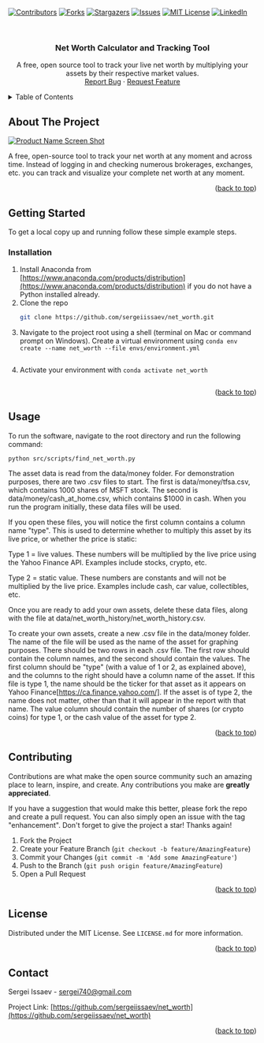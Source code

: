 <!-- Improved compatibility of back to top link: See: https://github.com/othneildrew/Best-README-Template/pull/73 -->
<a name="readme-top"></a>
<!--
*** Thanks for checking out the Best-README-Template. If you have a suggestion
*** that would make this better, please fork the repo and create a pull request
*** or simply open an issue with the tag "enhancement".
*** Don't forget to give the project a star!
*** Thanks again! Now go create something AMAZING! :D
-->



<!-- PROJECT SHIELDS -->
<!--
*** I'm using markdown "reference style" links for readability.
*** Reference links are enclosed in brackets [ ] instead of parentheses ( ).
*** See the bottom of this document for the declaration of the reference variables
*** for contributors-url, forks-url, etc. This is an optional, concise syntax you may use.
*** https://www.markdownguide.org/basic-syntax/#reference-style-links
-->
[![Contributors][contributors-shield]][contributors-url]
[![Forks][forks-shield]][forks-url]
[![Stargazers][stars-shield]][stars-url]
[![Issues][issues-shield]][issues-url]
[![MIT License][license-shield]][license-url]
[![LinkedIn][linkedin-shield]][linkedin-url]



<!-- PROJECT LOGO -->
<br />
<div align="center">

<h3 align="center">Net Worth Calculator and Tracking Tool</h3>

  <p align="center">
    A free, open source tool to track your live net worth by multiplying your assets by their respective market values.
    <br />
    <a href="https://github.com/sergeiissaev/net_worth/issues">Report Bug</a>
    ·
    <a href="https://github.com/sergeiissaev/net_worth/issues">Request Feature</a>
  </p>
</div>



<!-- TABLE OF CONTENTS -->
<details>
  <summary>Table of Contents</summary>
  <ol>
    <li>
      <a href="#about-the-project">About The Project</a>
    </li>
    <li>
      <a href="#getting-started">Getting Started</a>
      <ul>
        <li><a href="#installation">Installation</a></li>
      </ul>
    </li>
    <li><a href="#usage">Usage</a></li>
    <li><a href="#contributing">Contributing</a></li>
    <li><a href="#license">License</a></li>
    <li><a href="#contact">Contact</a></li>
  </ol>
</details>



<!-- ABOUT THE PROJECT -->
## About The Project

[![Product Name Screen Shot][product-screenshot]](https://example.com)

A free, open-source tool to track your net worth at any moment and across time. Instead of logging in and checking numerous brokerages,
exchanges, etc. you can track and visualize your complete net worth at any moment.

<p align="right">(<a href="#readme-top">back to top</a>)</p>




<!-- GETTING STARTED -->
## Getting Started

To get a local copy up and running follow these simple example steps.


### Installation

1. Install Anaconda from  [https://www.anaconda.com/products/distribution](https://www.anaconda.com/products/distribution) if you do not have a Python installed already.
2. Clone the repo
   ```sh
   git clone https://github.com/sergeiissaev/net_worth.git
   ```
3. Navigate to the project root using a shell (terminal on Mac or command prompt on Windows). Create a virtual environment using
   ```conda env create --name net_worth --file envs/environment.yml```
   ```
4. Activate your environment with
   ```conda activate net_worth```
   ```

<p align="right">(<a href="#readme-top">back to top</a>)</p>



<!-- USAGE EXAMPLES -->
## Usage

To run the software, navigate to the root directory and run the following command:

```python src/scripts/find_net_worth.py```

The asset data is read from the data/money folder. For demonstration purposes, there are two .csv files to start. The first is
data/money/tfsa.csv, which contains 1000 shares of MSFT stock. The second is data/money/cash_at_home.csv, which contains $1000 in cash.
When you run the program initially, these data files will be used.

If you open these files, you will notice the first column contains a column name "type". This is used to determine whether to multiply
this asset by its live price, or whether the price is static:

Type 1 = live values. These numbers will be multiplied by the live price using the Yahoo Finance API. Examples include stocks, crypto, etc.

Type 2 = static value. These numbers are constants and will not be multiplied by the live price. Examples include cash, car value, collectibles, etc.

Once you are ready to add your own assets, delete these data files, along with the file at data/net_worth_history/net_worth_history.csv.

To create your own assets, create a new .csv file in the data/money folder. The name of the file will be used as the name of the asset for graphing purposes.
There should be two rows in each .csv file. The first row should contain the column names, and the second should contain the values.
The first column should be "type" (with a value of 1 or 2, as explained above), and the columns to the right should have a column name of the asset. If this file is type 1, the name should be the ticker for that asset as it appears on Yahoo Finance[https://ca.finance.yahoo.com/].
If the asset is of type 2, the name does not matter, other than that it will appear in the report with that name. The value column should contain the number of shares (or crypto coins) for type 1, or the cash value of the asset for type 2.


<p align="right">(<a href="#readme-top">back to top</a>)</p>



<!-- CONTRIBUTING -->
## Contributing

Contributions are what make the open source community such an amazing place to learn, inspire, and create. Any contributions you make are **greatly appreciated**.

If you have a suggestion that would make this better, please fork the repo and create a pull request. You can also simply open an issue with the tag "enhancement".
Don't forget to give the project a star! Thanks again!

1. Fork the Project
2. Create your Feature Branch (`git checkout -b feature/AmazingFeature`)
3. Commit your Changes (`git commit -m 'Add some AmazingFeature'`)
4. Push to the Branch (`git push origin feature/AmazingFeature`)
5. Open a Pull Request

<p align="right">(<a href="#readme-top">back to top</a>)</p>



<!-- LICENSE.md -->
## License

Distributed under the MIT License. See `LICENSE.md` for more information.

<p align="right">(<a href="#readme-top">back to top</a>)</p>



<!-- CONTACT -->
## Contact

Sergei Issaev - sergei740@gmail.com

Project Link: [https://github.com/sergeiissaev/net_worth](https://github.com/sergeiissaev/net_worth)

<p align="right">(<a href="#readme-top">back to top</a>)</p>







<!-- MARKDOWN LINKS & IMAGES -->
<!-- https://www.markdownguide.org/basic-syntax/#reference-style-links -->
[contributors-shield]: https://img.shields.io/github/contributors/sergeiissaev/net_worth.svg?style=for-the-badge
[contributors-url]: https://github.com/sergeiissaev/net_worth/graphs/contributors
[forks-shield]: https://img.shields.io/github/forks/sergeiissaev/net_worth.svg?style=for-the-badge
[forks-url]: https://github.com/sergeiissaev/net_worth/network/members
[stars-shield]: https://img.shields.io/github/stars/sergeiissaev/net_worth.svg?style=for-the-badge
[stars-url]: https://github.com/sergeiissaev/net_worth/stargazers
[issues-shield]: https://img.shields.io/github/issues/sergeiissaev/net_worth.svg?style=for-the-badge
[issues-url]: https://github.com/sergeiissaev/net_worth/issues
[license-shield]: https://img.shields.io/github/license/othneildrew/Best-README-Template.svg?style=for-the-badge
[license-url]: https://github.com/sergeiissaev/net_worth/blob/master/LICENSE.md
[linkedin-shield]: https://img.shields.io/badge/-LinkedIn-black.svg?style=for-the-badge&logo=linkedin&colorB=555
[linkedin-url]: https://linkedin.com/in/sergei-issaev
[product-screenshot]: images/screenshot.png
[Next.js]: https://img.shields.io/badge/next.js-000000?style=for-the-badge&logo=nextdotjs&logoColor=white
[Next-url]: https://nextjs.org/
[React.js]: https://img.shields.io/badge/React-20232A?style=for-the-badge&logo=react&logoColor=61DAFB
[React-url]: https://reactjs.org/
[Vue.js]: https://img.shields.io/badge/Vue.js-35495E?style=for-the-badge&logo=vuedotjs&logoColor=4FC08D
[Vue-url]: https://vuejs.org/
[Angular.io]: https://img.shields.io/badge/Angular-DD0031?style=for-the-badge&logo=angular&logoColor=white
[Angular-url]: https://angular.io/
[Svelte.dev]: https://img.shields.io/badge/Svelte-4A4A55?style=for-the-badge&logo=svelte&logoColor=FF3E00
[Svelte-url]: https://svelte.dev/
[Laravel.com]: https://img.shields.io/badge/Laravel-FF2D20?style=for-the-badge&logo=laravel&logoColor=white
[Laravel-url]: https://laravel.com
[Bootstrap.com]: https://img.shields.io/badge/Bootstrap-563D7C?style=for-the-badge&logo=bootstrap&logoColor=white
[Bootstrap-url]: https://getbootstrap.com
[JQuery.com]: https://img.shields.io/badge/jQuery-0769AD?style=for-the-badge&logo=jquery&logoColor=white
[JQuery-url]: https://jquery.com
